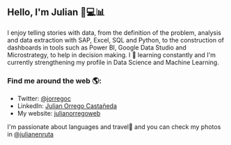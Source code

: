 ## Hello, I'm Julian 👋💻📊

I enjoy telling stories with data, from the definition of the problem, analysis and data extraction with SAP, Excel, SQL and Python, to the construction of dashboards in tools such as Power BI, Google Data Studio and Microstrategy, to help in decision making. I 💚 learning constantly and I'm currently strengthening my profile in Data Science and Machine Learning.

### Find me around the web 🌎:

- Twitter: [@jorregoc](https://twitter.com/jorregoc)
- LinkedIn: [Julian Orrego Castañeda](https://www.linkedin.com/in/julian-orrego-castañeda/)
- My website: [julianorregoweb](https://julianorregoweb.com/)


I'm passionate about languages and travel🚀 and you can check my photos in [@julianenruta](https://www.instagram.com/julianenruta/)


<!--
**jorregoc/jorregoc** is a ✨ _special_ ✨ repository because its `README.md` (this file) appears on your GitHub profile.

Here are some ideas to get you started:

- 🔭 I’m currently working on ...
- 🌱 I’m currently learning ...
- 👯 I’m looking to collaborate on ...
- 🤔 I’m looking for help with ...
- 💬 Ask me about ...
- 📫 How to reach me: ...
- 😄 Pronouns: ...
- ⚡ Fun fact: ...
-->
